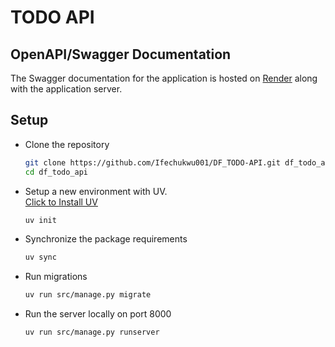 # TODO API

## OpenAPI/Swagger Documentation

The Swagger documentation for the application is hosted on [Render]() along with the application server.

## Setup

- Clone the repository

  ```bash
  git clone https://github.com/Ifechukwu001/DF_TODO-API.git df_todo_api
  cd df_todo_api
  ```

- Setup a new environment with UV. \
  [Click to Install UV](https://docs.astral.sh/uv/getting-started/installation/)

  ```bash
  uv init
  ```

- Synchronize the package requirements

  ```bash
  uv sync
  ```

- Run migrations

  ```bash
  uv run src/manage.py migrate
  ```

- Run the server locally on port 8000

  ```bash
  uv run src/manage.py runserver
  ```
